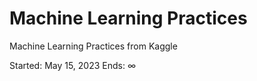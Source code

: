 # Machine Learning Practices
Machine Learning Practices from Kaggle 

Started: May 15, 2023
Ends: ∞
